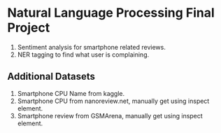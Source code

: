 # Natural Language Processing Final Project
1. Sentiment analysis for smartphone related reviews.
2. NER tagging to find what user is complaining.

## Additional Datasets
1. Smartphone CPU Name from kaggle.
2. Smartphone CPU from nanoreview.net, manually get using inspect element.
3. Smartphone review from GSMArena, manually get using inspect element.
